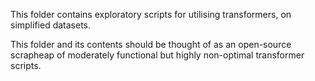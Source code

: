 This folder contains exploratory scripts for utilising transformers, on simplified datasets.

This folder and its contents should be thought of as an open-source scrapheap of moderately functional but highly non-optimal transformer scripts.
